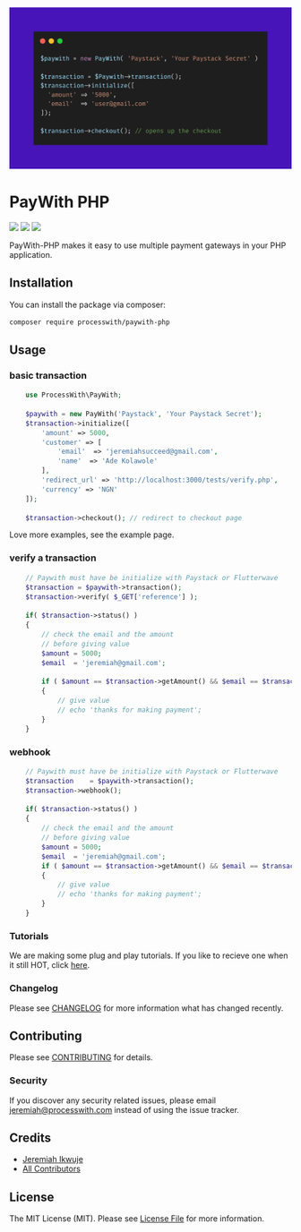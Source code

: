![paywith repo image](https://raw.githubusercontent.com/processwith/processwith-assets/main/paywith-repo-featured%20image.png "Featured")

# PayWith PHP

[![](https://img.shields.io/github/release/processwith/paywith-php.svg)](https://github.com/processwith/paywith-php/releases/)
[![](https://img.shields.io/github/license/processwith/paywith-php.svg)](https://github.com/processwith/paywith-php/blob/master/LICENSE)
[![](https://img.shields.io/travis/processwith/paywith-php.svg)](https://travis-ci.com/github/processwith/paywith-php/)

PayWith-PHP makes it easy to use multiple payment gateways in your PHP application.

## Installation

You can install the package via composer:

```bash
composer require processwith/paywith-php
```

## Usage

### basic transaction
``` php
    use ProcessWith\PayWith;

    $paywith = new PayWith('Paystack', 'Your Paystack Secret');
    $transaction->initialize([
        'amount' => 5000,
        'customer' => [
            'email'  => 'jeremiahsucceed@gmail.com',
            'name'  => 'Ade Kolawole'
        ],
        'redirect_url' => 'http://localhost:3000/tests/verify.php',
        'currency' => 'NGN'
    ]);

    $transaction->checkout(); // redirect to checkout page
```
Love more examples, see the example page.

### verify a transaction
``` php
    // Paywith must have be initialize with Paystack or Flutterwave 
    $transaction = $paywith->transaction();
    $transaction->verify( $_GET['reference'] );

    if( $transaction->status() )
    {
        // check the email and the amount
        // before giving value
        $amount = 5000;
        $email  = 'jeremiah@gmail.com';

        if ( $amount == $transaction->getAmount() && $email == $transaction->getEmail() )
        {
            // give value
            // echo 'thanks for making payment';
        }
    }
```

### webhook
``` php
    // Paywith must have be initialize with Paystack or Flutterwave 
    $transaction    = $paywith->transaction();
    $transaction->webhook();

    if( $transaction->status() )
    {
        // check the email and the amount
        // before giving value
        $amount = 5000;
        $email  = 'jeremiah@gmail.com';
        if ( $amount == $transaction->getAmount() && $email == $transaction->getEmail() )
        {
            // give value
            // echo 'thanks for making payment';
        }
    }
```

### Tutorials
We are making some plug and play tutorials. If you like to recieve one when it still HOT, click [here](#).

### Changelog

Please see [CHANGELOG](CHANGELOG.md) for more information what has changed recently.

## Contributing

Please see [CONTRIBUTING](CONTRIBUTING.md) for details.

### Security

If you discover any security related issues, please email jeremiah@processwith.com instead of using the issue tracker.

## Credits

- [Jeremiah Ikwuje](https://github.com/ijsucceed)
- [All Contributors](../../contributors)

## License

The MIT License (MIT). Please see [License File](LICENSE.md) for more information.